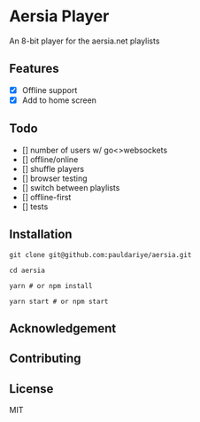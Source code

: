 # Aersia Player
An 8-bit player for the aersia.net playlists

## Features
- [x] Offline support
- [x] Add to home screen

## Todo
- [] number of users w/ go<>websockets
- [] offline/online
- [] shuffle players
- [] browser testing
- [] switch between playlists
- [] offline-first
- [] tests

## Installation

```
git clone git@github.com:pauldariye/aersia.git

cd aersia

yarn # or npm install

yarn start # or npm start
```

## Acknowledgement

## Contributing

## License

MIT


